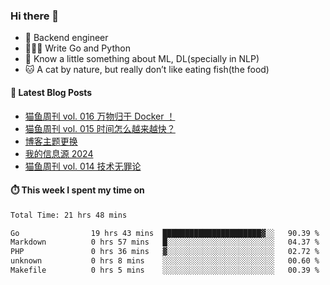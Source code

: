 ### Hi there 👋

- 🔧 Backend engineer
- 👨🏻‍💻 Write Go and Python
- 🔭 Know a little something about ML, DL(specially in NLP)
- 🐱 A cat by nature, but really don’t like eating fish(the food)

#### 📖 Latest Blog Posts
<!-- BLOG-POST-LIST:START -->
- [猫鱼周刊 vol. 016 万物归于 Docker ！](https://ameow.xyz/archives/weekly-016)
- [猫鱼周刊 vol. 015 时间怎么越来越快？](https://ameow.xyz/archives/weekly-015)
- [博客主题更换](https://ameow.xyz/archives/bo-ke-zhu-ti-geng-huan)
- [我的信息源 2024](https://ameow.xyz/archives/info-source-2024)
- [猫鱼周刊 vol. 014 技术无罪论](https://ameow.xyz/archives/weekly-014)
<!-- BLOG-POST-LIST:END -->

#### ⏱️ This week I spent my time on
<!--START_SECTION:waka-->

```txt
Total Time: 21 hrs 48 mins

Go                19 hrs 43 mins  ██████████████████████▓░░   90.39 %
Markdown          0 hrs 57 mins   █░░░░░░░░░░░░░░░░░░░░░░░░   04.37 %
PHP               0 hrs 36 mins   ▓░░░░░░░░░░░░░░░░░░░░░░░░   02.72 %
unknown           0 hrs 8 mins    ░░░░░░░░░░░░░░░░░░░░░░░░░   00.60 %
Makefile          0 hrs 5 mins    ░░░░░░░░░░░░░░░░░░░░░░░░░   00.39 %
```

<!--END_SECTION:waka-->

<!--
**LeslieLeung/LeslieLeung** is a ✨ _special_ ✨ repository because its `README.md` (this file) appears on your GitHub profile.

Here are some ideas to get you started:

- 🔭 I’m currently working on ...
- 🌱 I’m currently learning ...
- 👯 I’m looking to collaborate on ...
- 🤔 I’m looking for help with ...
- 💬 Ask me about ...
- 📫 How to reach me: ...
- 😄 Pronouns: ...
- ⚡ Fun fact: ...
-->
